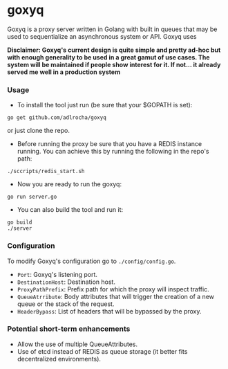 # goxyq
Goxyq is a proxy server written in Golang with built in queues that
may be used to sequentialize an asynchronous system or API. Goxyq uses 

**Disclaimer: Goxyq's current design is quite simple and pretty ad-hoc
but with enough generality to be used in a great gamut of use cases. The
system will be maintained if people show interest for it. If not...
it already served me well in a production system**


### Usage
* To install the tool just run (be sure that your $GOPATH is set):
```
go get github.com/adlrocha/goxyq
```
or just clone the repo.

* Before running the proxy be sure that you have a REDIS instance running.
You can achieve this by running the following in the repo's path:
```
./sccripts/redis_start.sh
```
* Now you are ready to run the goxyq:
```
go run server.go
```
* You can also build the tool and run it:
```
go build
./server
```

### Configuration
To modify Goxyq's configuration go to `./config/config.go`.
* `Port`: Goxyq's listening port.
* `DestinationHost`: Destination host.
* `ProxyPathPrefix`: Prefix path for which the proxy will inspect traffic.
* `QueueAtrribute`: Body attributes that will trigger the creation of a new
queue or the stack of the request.
* `HeaderBypass`: List of headers that will be bypassed by the proxy.
### Potential short-term enhancements
* Allow the use of multiple QueueAttributes.
* Use of etcd instead of REDIS as queue storage (it better fits decentralized
environments).